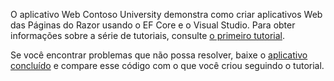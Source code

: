 O aplicativo Web Contoso University demonstra como criar aplicativos Web das Páginas do Razor usando o EF Core e o Visual Studio. Para obter informações sobre a série de tutoriais, consulte [o primeiro tutorial](xref:data/ef-rp/intro).

Se você encontrar problemas que não possa resolver, baixe o [aplicativo concluído](https://github.com/dotnet/AspNetCore.Docs/tree/master/aspnetcore/data/ef-rp/intro/samples) e compare esse código com o que você criou seguindo o tutorial.
